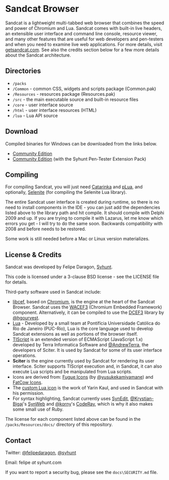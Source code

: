 # Sandcat Browser

Sandcat is a lightweight multi-tabbed web browser that combines the speed and power of Chromium and Lua. Sandcat comes with built-in live headers, an extensible user interface and command line console, resource viewer, and many other features that are useful for web developers and pen-testers and when you need to examine live web applications. For more details, visit [getsandcat.com](http://www.getsandcat.com/). See also the credits section below for a few more details about the Sandcat architecture.

## Directories

* `/packs`
 * `/Common` - common CSS, widgets and scripts package (Common.pak)
 * `/Resources` - resources package (Resources.pak)
* `/src` - the main executable source and built-in resource files
 * `/core` - user interface source
 * `/html` - user interface resources (HTML)
 * `/lua` - Lua API source
 
## Download

Compiled binaries for Windows can be downloaded from the links below.

* [Community Edition](https://www.wuala.com/syhunt/tools/sandcat-5.0b1-ce.exe)
* [Community Edition](https://www.wuala.com/syhunt/tools/sandcat-5.0b1-pentester.exe) (with the Syhunt Pen-Tester Extension Pack)

## Compiling

For compiling Sandcat, you will just need [Catarinka](https://github.com/felipedaragon/catarinka) and [pLua](https://github.com/felipedaragon/pLua-XE), and optionally,
 [Selenite](https://github.com/felipedaragon/selenite) (for compiling the Selenite Lua library).
 
The entire Sandcat user interface is created during runtime, so there is no need to install components in the IDE - you can just add the dependencies listed above to the library path and hit compile. It should compile with Delphi 2009 and up. If you are trying to compile it with Lazarus, let me know which errors you get - I will try to do the same soon. Backwards compatibility with 2008 and before needs to be restored.

Some work is still needed before a Mac or Linux version materializes.

## License & Credits

Sandcat was developed by Felipe Daragon, [Syhunt](http://www.syhunt.com/).

This code is licensed under a 3-clause BSD license - see the LICENSE file for details.

Third-party software used in Sandcat include:

* [libcef](http://code.google.com/p/chromiumembedded), based on [Chromium](http://www.chromium.org/), is the engine at the heart of the Sandcat Browser. Sandcat uses the [WACEF3](https://bitbucket.org/WaspAce/wacef) (Chromium Embedded Framework) component. Alternatively, it can be compiled to use the [DCEF3](http://code.google.com/p/delphichromiumembedded/) library by [@hgourvest](https://github.com/hgourvest).
* [Lua](http://www.lua.org/) - Developed by a small team at Pontifícia Universidade Católica do Rio de Janeiro (PUC-Rio), Lua is the core language used to develop Sandcat extensions as well as portions of the browser itself.
* [TIScript](http://code.google.com/p/tiscript/) is an extended version of ECMAScript (JavaScript 1.x) developed by Terra Informatica Software and [@AndrewTerra](https://github.com/AndrewTerra), the developers of Sciter. It is used by Sandcat for some of its user interface operations.
* **Sciter** is the engine currently used by Sandcat for rendering its user interface. Sciter supports TIScript execution and, in Sandcat, it can also execute Lua scripts and be manipulated from Lua scripts.
* Icons are derived from: [Fugue Icons](https://github.com/yusukekamiyamane/fugue-icons) (by [@yusukekamiyamane](https://github.com/yusukekamiyamane/)) and [FatCow Icons](http://www.fatcow.com/free-icons).
* The [custom Lua icon](http://maurits.tv/data/garrysmod/wiki/wiki.garrysmod.com/indexbf0b.html) is the work of Yarin Kaul, and used in Sandcat with his permission.
* For syntax highlighting, Sandcat currently uses [SynEdit](http://sourceforge.net/projects/synedit/), [@Krystian-Bigaj](https://github.com/Krystian-Bigaj)'s [SynWeb](https://code.google.com/p/synweb/) and [@korny](https://github.com/korny)'s [CodeRay](https://github.com/rubychan/coderay), which is why it also makes some small use of Ruby.

The license for each component listed above can be found in the `/packs/Resources/docs/` directory of this repository.

## Contact

Twitter: [@felipedaragon](https://twitter.com/felipedaragon), [@syhunt](https://twitter.com/syhunt)

Email: felipe _at_ syhunt.com

If you want to report a security bug, please see the `docs\SECURITY.md` file.
